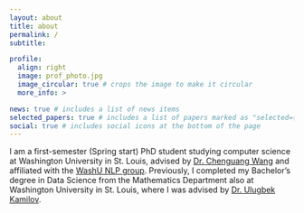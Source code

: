 ```yaml
---
layout: about
title: about
permalink: /
subtitle:

profile:
  align: right
  image: prof_photo.jpg
  image_circular: true # crops the image to make it circular
  more_info: >

news: true # includes a list of news items
selected_papers: true # includes a list of papers marked as "selected={true}"
social: true # includes social icons at the bottom of the page
---
```


I am a first-semester (Spring start) PhD student studying computer science at Washington University in St. Louis, advised by <a href="https://cgraywang.github.io/">Dr. Chenguang Wang</a> and affiliated with the <a href="https://nlp.wustl.edu/">WashU NLP group</a>. Previously, I completed my Bachelor’s degree in Data Science from the Mathematics Department also at Washington University in St. Louis, where I was advised by <a href="https://ukmlv.github.io/">Dr. Ulugbek Kamilov</a>.   
